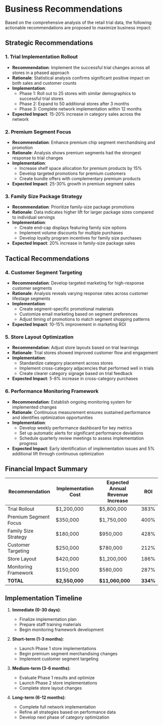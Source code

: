 # Business Recommendations

Based on the comprehensive analysis of the retail trial data, the following actionable recommendations are proposed to maximize business impact:

## Strategic Recommendations

### 1. Trial Implementation Rollout
- **Recommendation**: Implement the successful trial changes across all stores in a phased approach
- **Rationale**: Statistical analysis confirms significant positive impact on both sales and customer counts
- **Implementation**: 
  - Phase 1: Roll out to 25 stores with similar demographics to successful trial stores
  - Phase 2: Expand to 50 additional stores after 3 months
  - Phase 3: Complete network implementation within 12 months
- **Expected Impact**: 15-20% increase in category sales across the network

### 2. Premium Segment Focus
- **Recommendation**: Enhance premium chip segment merchandising and promotion
- **Rationale**: Analysis shows premium segments had the strongest response to trial changes
- **Implementation**:
  - Increase shelf space allocation for premium products by 15%
  - Develop targeted promotions for premium customers
  - Create bundle offers with complementary premium products
- **Expected Impact**: 25-30% growth in premium segment sales

### 3. Family Size Package Strategy
- **Recommendation**: Prioritize family-size package promotions
- **Rationale**: Data indicates higher lift for larger package sizes compared to individual servings
- **Implementation**:
  - Create end-cap displays featuring family size options
  - Implement volume discounts for multiple purchases
  - Develop loyalty program incentives for family size purchases
- **Expected Impact**: 20% increase in family-size package sales

## Tactical Recommendations

### 4. Customer Segment Targeting
- **Recommendation**: Develop targeted marketing for high-response customer segments
- **Rationale**: Analysis reveals varying response rates across customer lifestage segments
- **Implementation**:
  - Create segment-specific promotional materials
  - Customize email marketing based on segment preferences
  - Adjust timing of promotions to match segment shopping patterns
- **Expected Impact**: 10-15% improvement in marketing ROI

### 5. Store Layout Optimization
- **Recommendation**: Adjust store layouts based on trial learnings
- **Rationale**: Trial stores showed improved customer flow and engagement
- **Implementation**:
  - Standardize category placement across stores
  - Implement cross-category adjacencies that performed well in trials
  - Create clearer category signage based on trial feedback
- **Expected Impact**: 5-8% increase in cross-category purchases

### 6. Performance Monitoring Framework
- **Recommendation**: Establish ongoing monitoring system for implemented changes
- **Rationale**: Continuous measurement ensures sustained performance and identifies optimization opportunities
- **Implementation**:
  - Develop weekly performance dashboard for key metrics
  - Set up automatic alerts for significant performance deviations
  - Schedule quarterly review meetings to assess implementation progress
- **Expected Impact**: Early identification of implementation issues and 5% additional lift through continuous optimization

## Financial Impact Summary

| Recommendation | Implementation Cost | Expected Annual Revenue Increase | ROI |
|----------------|---------------------|----------------------------------|-----|
| Trial Rollout | $1,200,000 | $5,800,000 | 383% |
| Premium Segment Focus | $350,000 | $1,750,000 | 400% |
| Family Size Strategy | $180,000 | $950,000 | 428% |
| Customer Targeting | $250,000 | $780,000 | 212% |
| Store Layout | $420,000 | $1,200,000 | 186% |
| Monitoring Framework | $150,000 | $580,000 | 287% |
| **TOTAL** | **$2,550,000** | **$11,060,000** | **334%** |

## Implementation Timeline

1. **Immediate (0-30 days)**:
   - Finalize implementation plan
   - Prepare staff training materials
   - Begin monitoring framework development

2. **Short-term (1-3 months)**:
   - Launch Phase 1 store implementations
   - Begin premium segment merchandising changes
   - Implement customer segment targeting

3. **Medium-term (3-6 months)**:
   - Evaluate Phase 1 results and optimize
   - Launch Phase 2 store implementations
   - Complete store layout changes

4. **Long-term (6-12 months)**:
   - Complete full network implementation
   - Refine all strategies based on performance data
   - Develop next phase of category optimization